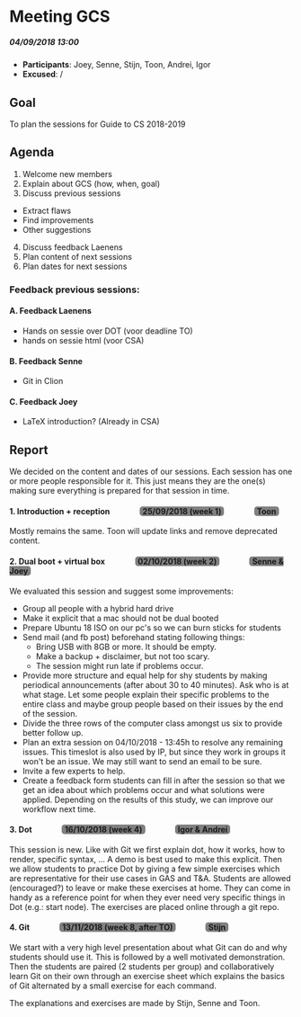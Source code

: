 
# Meeting GCS
##### 04/09/2018 13:00

- __Participants__: Joey, Senne, Stijn, Toon, Andrei, Igor
- __Excused__: /

## Goal
To plan the sessions for Guide to CS 2018-2019

## Agenda
 1. Welcome new members
 2. Explain about GCS (how, when, goal)
 3. Discuss previous sessions
  - Extract flaws
  - Find improvements
  - Other suggestions
 4. Discuss feedback Laenens
 5. Plan content of next sessions
 6. Plan dates for next sessions

### Feedback previous sessions:

#### A. Feedback Laenens
- Hands on sessie over DOT (voor deadline TO)
- hands on sessie html (voor CSA)

#### B. Feedback Senne
- Git in Clion

#### C. Feedback Joey
- LaTeX introduction? (Already in CSA)

## Report

We decided on the content and dates of our sessions. Each session has one or more people responsible for it. This just means they are the one(s) making sure everything is prepared for that session in time.

#### 1. Introduction + reception  <span style="background-color:grey;border-radius:5px;margin-left:50px;padding-left:5px;padding-right:5px;">25/09/2018 (week 1)</span> <span style="background-color:grey;border-radius:5px;margin-left:50px;padding-left:5px;padding-right:5px;">Toon</span>
Mostly remains the same. Toon will update links and remove deprecated content.

#### 2. Dual boot + virtual box <span style="background-color:grey;border-radius:5px;margin-left:50px;padding-left:5px;padding-right:5px;">02/10/2018 (week 2)</span> <span style="background-color:grey;border-radius:5px;margin-left:50px;padding-left:5px;padding-right:5px;">Senne & Joey</span>
We evaluated this session and suggest some improvements:
 - Group all people with a hybrid hard drive
 - Make it explicit that a mac should not be dual booted
 - Prepare Ubuntu 18 ISO on our pc's so we can burn sticks for students
 - Send mail (and fb post) beforehand stating following things:
   * Bring USB with 8GB or more. It should be empty.
   * Make a backup + disclaimer, but not too scary.
   * The session might run late if problems occur.
 - Provide more structure and equal help for shy students by making periodical announcements (after about 30 to 40 minutes). Ask who is at what stage. Let some people explain their specific problems to the entire class and maybe group people based on their issues by the end of the session.
 - Divide the three rows of the computer class amongst us six to provide better follow up.
 - Plan an extra session on 04/10/2018 - 13:45h to resolve any remaining issues. This timeslot is also used by IP, but since they work in groups it won't be an issue. We may still want to send an email to be sure.
 - Invite a few experts to help.
 - Create a feedback form students can fill in after the session so that we get an idea about which problems occur and what solutions were applied. Depending on the results of this study, we can improve our workflow next time.

#### 3. Dot <span style="background-color:grey;border-radius:5px;margin-left:50px;padding-left:5px;padding-right:5px;">16/10/2018 (week 4)</span> <span style="background-color:grey;border-radius:5px;margin-left:50px;padding-left:5px;padding-right:5px;">Igor & Andrei</span>
This session is new. Like with Git we first explain dot, how it works, how to render, specific syntax, ... A demo is best used to make this explicit. Then we allow students to practice Dot by giving a few simple exercises which are representative for their use cases in GAS and T&A. Students are allowed (encouraged?) to leave or make these exercises at home. They can come in handy as a reference point for when they ever need very specific things in Dot (e.g.: start node). The exercises are placed online through a git repo.

#### 4. Git <span style="background-color:grey;border-radius:5px;margin-left:50px;padding-left:5px;padding-right:5px;">13/11/2018 (week 8, after TO)</span> <span style="background-color:grey;border-radius:5px;margin-left:50px;padding-left:5px;padding-right:5px;">Stijn</span>
We start with a very high level presentation about what Git can do and why students should use it. This is followed by a well motivated demonstration. Then the students are paired (2 students per group) and collaboratively learn Git on their own through an exercise sheet which explains the basics of Git alternated by a small exercise for each command.

The explanations and exercises are made by Stijn, Senne and Toon.
